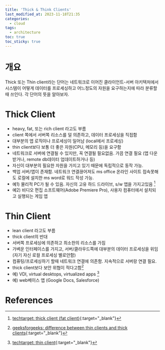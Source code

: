 ```yaml
---
title: 'Thick & Think Clients'
last_modified_at: 2023-11-18T21:35
categories:
  - cloud
tags:
  - architecture
toc: true
toc_sticky: true
---
```


# 개요
Thick 또는 Thin client라는 단어는 네트워크로 이어진 클라이언트-서버 아키텍처에서 시스템이 어떻게 데이터를 프로세싱하고 어느정도의 자원을 요구하는지에 따라 분류할 때 쓰인다. 각 단어의 뜻을 알아보자. 

# Thick Client
- heavy, fat, 또는 rich client 라고도 부름 
- client 쪽에서 서버쪽 리소스를 덜 의존하고, 데이터 프로세싱을 직접함
- 대부분의 앱 로직이나 프로세싱이 일어남 (local에서 프로세싱)
- thin client보다 보통 더 좋은 자원(CPU, 메모리 등)을 요구함 
- 네트워크로 서버에 연결될 수 있지만, 꼭 연결될 필요없음. 가끔 연결 필요 (앱 다운받거나, remote db데이터 업데이트하거나 등)
- 자신이 대부분의 필요한 자원을 가지고 있기 때문에 독립적으로 동작 가능. 
- 백업 서버/앱이 존재함. 네트워크 연결끊어져도 ms office 온라인 사이트 접속못해도 로컬에 설치한 ms word로 워드 작성 가능.
- 예1) 물리적 PC가 될 수 있음. 자신의 고유 하드 드라이브, s/w 앱을 가지고있음 [^fn1]
- 예2) 비디오 편집 소프트웨어(Adobe Premiere Pro), 사용자 컴퓨터에서 설치되고 실행되는 게임 앱

# Thin Client 
- lean client 라고도 부름
- thick client의 반대
- 서버쪽 프로세싱에 의존하고 최소한의 리소스를 가짐 
- 가벼운 인터페이스를 가지고, 서버/클라우드쪽에 대부분의 데이터 프로세싱을 위임 (자기 자신 로컬 프로세싱 별로안함)
- 컴퓨팅/프로세싱하기 할때 네트워크 연결에 의존함. 지속적으로 서버랑 연결 필요.
- thick client보다 보안 위협이 적다고함[^fn3]
- 예) VDI, virtual desktops, virtualized apps [^fn2]
- 예) web베이스 앱 (Google Docs, Salesforce)




# References
[^fn1]: [techtarget: thick client (fat client)](https://www.techtarget.com/whatis/definition/fat-client-thick-client){:target="_blank"}
[^fn2]: [techtarget: thin client](https://www.techtarget.com/searchnetworking/definition/thin-client){:target="_blank"}
[^fn3]: [geeksforgeeks: difference between thin clients and thick clients](https://www.geeksforgeeks.org/difference-between-thin-clients-and-thick-clients/){:target="_blank"}
